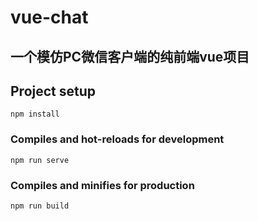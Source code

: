 # vue-chat

## 一个模仿PC微信客户端的纯前端vue项目
















































## Project setup
```
npm install
```

### Compiles and hot-reloads for development
```
npm run serve
```

### Compiles and minifies for production
```
npm run build
```